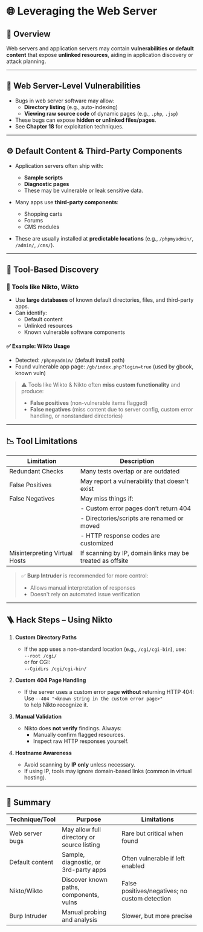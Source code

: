 # 🌐 Leveraging the Web Server

## 📌 Overview
Web servers and application servers may contain **vulnerabilities or default content** that expose **unlinked resources**, aiding in application discovery or attack planning.

---

## 🧱 Web Server-Level Vulnerabilities

- Bugs in web server software may allow:
  - **Directory listing** (e.g., auto-indexing)
  - **Viewing raw source code** of dynamic pages (e.g., `.php`, `.jsp`)
- These bugs can expose **hidden or unlinked files/pages**.
- See **Chapter 18** for exploitation techniques.

---

## ⚙️ Default Content & Third-Party Components

- Application servers often ship with:
  - **Sample scripts**
  - **Diagnostic pages**
  - These may be vulnerable or leak sensitive data.

- Many apps use **third-party components**:
  - Shopping carts
  - Forums
  - CMS modules
- These are usually installed at **predictable locations** (e.g., `/phpmyadmin/`, `/admin/`, `/cms/`).

---

## 🤖 Tool-Based Discovery

### 🔧 Tools like Nikto, Wikto
- Use **large databases** of known default directories, files, and third-party apps.
- Can identify:
  - Default content
  - Unlinked resources
  - Known vulnerable software components

#### ✅ Example: Wikto Usage
- Detected: `/phpmyadmin/` (default install path)
- Found vulnerable app page: `/gb/index.php?login=true` (used by gbook, known vuln)

> ⚠️ Tools like Wikto & Nikto often **miss custom functionality** and produce:
> - **False positives** (non-vulnerable items flagged)
> - **False negatives** (miss content due to server config, custom error handling, or nonstandard directories)

---

## 📉 Tool Limitations

| Limitation                   | Description                                                                 |
|-----------------------------|-----------------------------------------------------------------------------|
| Redundant Checks            | Many tests overlap or are outdated                                          |
| False Positives             | May report a vulnerability that doesn't exist                              |
| False Negatives             | May miss things if:                                                         |
|                             | - Custom error pages don’t return 404                                       |
|                             | - Directories/scripts are renamed or moved                                  |
|                             | - HTTP response codes are customized                                        |
| Misinterpreting Virtual Hosts | If scanning by IP, domain links may be treated as offsite                  |

> ✅ **Burp Intruder** is recommended for more control:
> - Allows manual interpretation of responses
> - Doesn't rely on automated issue verification

---

## 🪜 Hack Steps – Using Nikto

1. **Custom Directory Paths**  
   - If the app uses a non-standard location (e.g., `/cgi/cgi-bin`), use:  
     `--root /cgi/`  
     or for CGI:  
     `--Cgidirs /cgi/cgi-bin/`

2. **Custom 404 Page Handling**  
   - If the server uses a custom error page **without** returning HTTP 404:  
     Use `--404 "<known string in the custom error page>"`  
     to help Nikto recognize it.

3. **Manual Validation**  
   - Nikto does **not verify** findings. Always:
     - Manually confirm flagged resources.
     - Inspect raw HTTP responses yourself.

4. **Hostname Awareness**
   - Avoid scanning by **IP only** unless necessary.
   - If using IP, tools may ignore domain-based links (common in virtual hosting).

---

## 🧠 Summary

| Technique/Tool     | Purpose                                  | Limitations                              |
|--------------------|-------------------------------------------|-------------------------------------------|
| Web server bugs     | May allow full directory or source listing | Rare but critical when found              |
| Default content     | Sample, diagnostic, or 3rd-party apps     | Often vulnerable if left enabled          |
| Nikto/Wikto         | Discover known paths, components, vulns   | False positives/negatives; no custom detection |
| Burp Intruder       | Manual probing and analysis               | Slower, but more precise                  |

